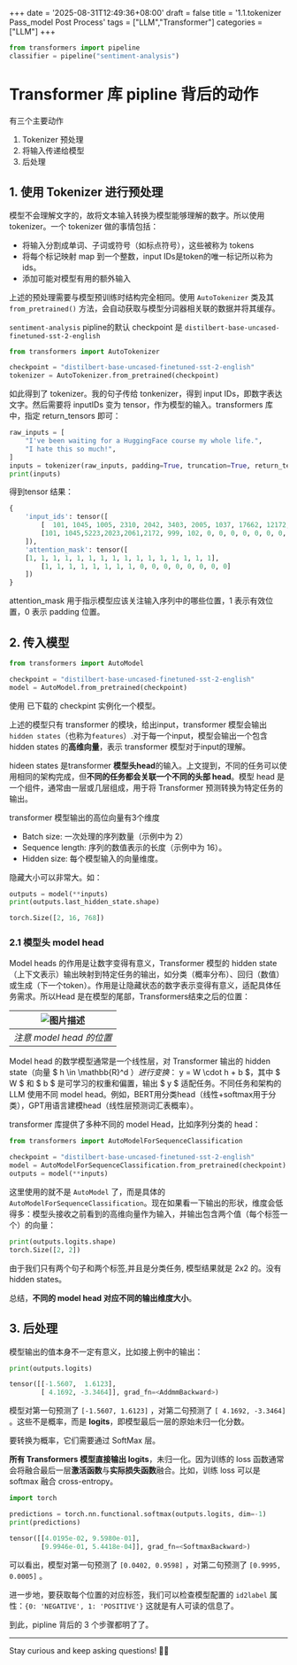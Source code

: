 +++
date = '2025-08-31T12:49:36+08:00'
draft = false
title = '1.1.tokenizer Pass_model Post Process'
tags = ["LLM","Transformer"]
categories = ["LLM"]
+++



~~~py
from transformers import pipeline
classifier = pipeline("sentiment-analysis")
~~~

# Transformer 库 pipline 背后的动作

有三个主要动作

1. Tokenizer 预处理
2. 将输入传递给模型
3. 后处理

## 1. 使用 Tokenizer 进行预处理

模型不会理解文字的，故将文本输入转换为模型能够理解的数字。所以使用tokenizer。一个 tokenizer 做的事情包括：

- 将输入分割成单词、子词或符号（如标点符号），这些被称为 tokens
- 将每个标记映射 map 到一个整数，input IDs是token的唯一标记所以称为ids。
- 添加可能对模型有用的额外输入

上述的预处理需要与模型预训练时结构完全相同。使用 `AutoTokenizer` 类及其 `from_pretrained()` 方法，会自动获取与模型分词器相关联的数据并将其缓存。

`sentiment-analysis` pipline的默认 checkpoint 是 `distilbert-base-uncased-finetuned-sst-2-english`

~~~py
from transformers import AutoTokenizer

checkpoint = "distilbert-base-uncased-finetuned-sst-2-english"
tokenizer = AutoTokenizer.from_pretrained(checkpoint)
~~~

如此得到了 tokenizer。我的句子传给 tonkenizer，得到 input IDs，即数字表达文字。然后需要将 inputIDs 变为 tensor，作为模型的输入。transformers 库中，指定 return_tensors 即可：

~~~py
raw_inputs = [
    "I've been waiting for a HuggingFace course my whole life.",
    "I hate this so much!",
]
inputs = tokenizer(raw_inputs, padding=True, truncation=True, return_tensors="pt")
print(inputs)
~~~

得到tensor 结果：

~~~py
{
    'input_ids': tensor([
        [  101, 1045, 1005, 2310, 2042, 3403, 2005, 1037, 17662, 12172, 2607, 2026, 2878, 2166, 1012, 102],
        [101, 1045,5223,2023,2061,2172, 999, 102, 0, 0, 0, 0, 0, 0, 0, 0]
    ]), 
    'attention_mask': tensor([
    [1, 1, 1, 1, 1, 1, 1, 1, 1, 1, 1, 1, 1, 1, 1, 1],
        [1, 1, 1, 1, 1, 1, 1, 1, 0, 0, 0, 0, 0, 0, 0, 0]
    ])
}
~~~

attention_mask 用于指示模型应该关注输入序列中的哪些位置，1 表示有效位置，0 表示 padding 位置。


## 2. 传入模型

~~~py
from transformers import AutoModel

checkpoint = "distilbert-base-uncased-finetuned-sst-2-english"
model = AutoModel.from_pretrained(checkpoint)
~~~

使用 已下载的 checkpint 实例化一个模型。 

上述的模型只有 transformer 的模块，给出input，transformer 模型会输出 `hidden states`（也称为`features`）.对于每一个input，模型会输出一个包含 hidden states 的**高维向量**，表示 transformer 模型对于input的理解。

hideen states 是transformer **模型头head**的输入。上文提到，不同的任务可以使用相同的架构完成，但**不同的任务都会关联一个不同的头部 head**。模型 head 是 一个组件，通常由一层或几层组成，用于将 Transformer 预测转换为特定任务的输出。


transformer 模型输出的高位向量有3个维度

- Batch size: 一次处理的序列数量（示例中为 2）
- Sequence length: 序列的数值表示的长度（示例中为 16）。
- Hidden size: 每个模型输入的向量维度。

隐藏大小可以非常大。如：

~~~py
outputs = model(**inputs)
print(outputs.last_hidden_state.shape)

torch.Size([2, 16, 768])
~~~

### 2.1 模型头 model head

Model heads 的作用是让数字变得有意义，Transformer 模型的 hidden state（上下文表示）输出映射到特定任务的输出，如分类（概率分布）、回归（数值）或生成（下一个token）。作用是让隐藏状态的数字表示变得有意义，适配具体任务需求。所以Head 是在模型的尾部，Transformers结束之后的位置：

| ![图片描述](../../pics/transformer_and_head-dark.svg) |
|:----------------------:|
| *注意 model head 的位置* |

Model head 的数学模型通常是一个线性层，对 Transformer 输出的 hidden state（向量 $ h \in \mathbb{R}^d $）进行变换：$ y = W \cdot h + b $，其中 $ W $ 和 $ b $ 是可学习的权重和偏置，输出 $ y $ 适配任务。不同任务和架构的 LLM 使用不同 model head。例如，BERT用分类head（线性+softmax用于分类），GPT用语言建模head（线性层预测词汇表概率）。

transformer 库提供了多种不同的 model Head，比如序列分类的 head：

~~~py
from transformers import AutoModelForSequenceClassification

checkpoint = "distilbert-base-uncased-finetuned-sst-2-english"
model = AutoModelForSequenceClassification.from_pretrained(checkpoint)
outputs = model(**inputs)
~~~

这里使用的就不是 `AutoModel` 了，而是具体的 `AutoModelForSequenceClassification`。现在如果看一下输出的形状，维度会低得多：模型头接收之前看到的高维向量作为输入，并输出包含两个值（每个标签一个）的向量：

~~~py
print(outputs.logits.shape)
torch.Size([2, 2])
~~~

由于我们只有两个句子和两个标签,并且是分类任务, 模型结果就是 2x2 的。没有 hidden states。

总结，**不同的 model head 对应不同的输出维度大小**。


## 3. 后处理

模型输出的值本身不一定有意义，比如接上例中的输出：

~~~py
print(outputs.logits)

tensor([[-1.5607,  1.6123],
        [ 4.1692, -3.3464]], grad_fn=<AddmmBackward>)
~~~

模型对第一句预测了 `[-1.5607, 1.6123]` ，对第二句预测了 `[ 4.1692, -3.3464]` 。这些不是概率，而是 **logits**，即模型最后一层的原始未归一化分数。

要转换为概率，它们需要通过 SoftMax 层。

**所有 Transformers 模型直接输出 logits**，未归一化。因为训练的 loss 函数通常会将融合最后一层**激活函数**与**实际损失函数**融合。比如，训练 loss 可以是 softmax 融合 cross-entropy。

~~~py
import torch

predictions = torch.nn.functional.softmax(outputs.logits, dim=-1)
print(predictions)

tensor([[4.0195e-02, 9.5980e-01],
        [9.9946e-01, 5.4418e-04]], grad_fn=<SoftmaxBackward>)
~~~

可以看出，模型对第一句预测了 `[0.0402, 0.9598]` ，对第二句预测了 `[0.9995, 0.0005]` 。

进一步地，要获取每个位置的对应标签，我们可以检查模型配置的 `id2label` 属性：`{0: 'NEGATIVE', 1: 'POSITIVE'}` 这就是有人可读的信息了。

到此，pipline 背后的 3 个步骤都明了了。


---

Stay curious and keep asking questions! 🧠✨
